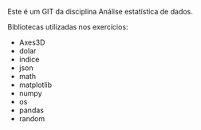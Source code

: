 Este é um GIT da disciplina Análise estatística de dados.

Bibliotecas utilizadas nos exercícios:

  - Axes3D
  - dolar
  - indice
  - json
  - math
  - matplotlib
  - numpy
  - os
  - pandas
  - random
